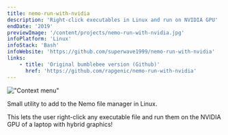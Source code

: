 ```yaml
---
title: nemo-run-with-nvidia
description: 'Right-click executables in Linux and run on NVIDIA GPU'
endDate: '2019'
previewImage: '/content/projects/nemo-run-with-nvidia.jpg'
infoPlatform: 'Linux'
infoStack: 'Bash'
infoWebsite: 'https://github.com/superwave1999/nemo-run-with-nvidia'
links:
    - title: 'Original bumblebee version (Github)'
      href: 'https://github.com/rapgenic/nemo-run-with-nvidia'
---
```

!["Context menu"](/content/projects/nemo-run-with-nvidia.jpg)

Small utility to add to the Nemo file manager in Linux.

This lets the user right-click any executable file and run them on the NVIDIA GPU of a laptop with hybrid graphics!
